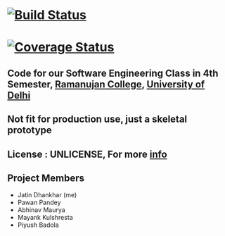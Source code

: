 # [![Build Status](https://travis-ci.org/jatindhankhar/housing_app.svg?branch=master)](https://travis-ci.org/jatindhankhar/housing_app)
# [![Coverage Status](https://coveralls.io/repos/jatindhankhar/housing_app/badge.svg)](https://coveralls.io/r/jatindhankhar/housing_app)

## Code for our Software Engineering Class in 4th Semester, [Ramanujan College](http://ramanujancollege.ac.in), [University of Delhi](http://du.ac.in)

## Not fit for production use, just a skeletal prototype

## License : UNLICENSE, For more [info](http://unlicense.org/)

## Project Members

* Jatin Dhankhar (me)
* Pawan Pandey 
* Abhinav Maurya
* Mayank Kulshresta
* Piyush Badola
